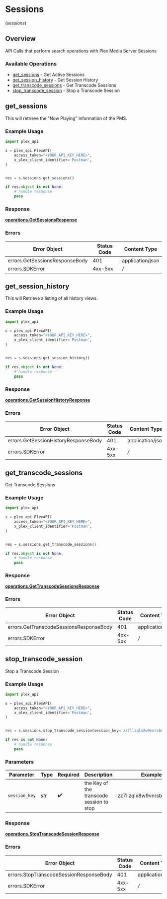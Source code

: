 # Sessions
(*sessions*)

## Overview

API Calls that perform search operations with Plex Media Server Sessions


### Available Operations

* [get_sessions](#get_sessions) - Get Active Sessions
* [get_session_history](#get_session_history) - Get Session History
* [get_transcode_sessions](#get_transcode_sessions) - Get Transcode Sessions
* [stop_transcode_session](#stop_transcode_session) - Stop a Transcode Session

## get_sessions

This will retrieve the "Now Playing" Information of the PMS.

### Example Usage

```python
import plex_api

s = plex_api.PlexAPI(
    access_token="<YOUR_API_KEY_HERE>",
    x_plex_client_identifier='Postman',
)


res = s.sessions.get_sessions()

if res.object is not None:
    # handle response
    pass

```


### Response

**[operations.GetSessionsResponse](../../models/operations/getsessionsresponse.md)**
### Errors

| Error Object                   | Status Code                    | Content Type                   |
| ------------------------------ | ------------------------------ | ------------------------------ |
| errors.GetSessionsResponseBody | 401                            | application/json               |
| errors.SDKError                | 4xx-5xx                        | */*                            |

## get_session_history

This will Retrieve a listing of all history views.

### Example Usage

```python
import plex_api

s = plex_api.PlexAPI(
    access_token="<YOUR_API_KEY_HERE>",
    x_plex_client_identifier='Postman',
)


res = s.sessions.get_session_history()

if res.object is not None:
    # handle response
    pass

```


### Response

**[operations.GetSessionHistoryResponse](../../models/operations/getsessionhistoryresponse.md)**
### Errors

| Error Object                         | Status Code                          | Content Type                         |
| ------------------------------------ | ------------------------------------ | ------------------------------------ |
| errors.GetSessionHistoryResponseBody | 401                                  | application/json                     |
| errors.SDKError                      | 4xx-5xx                              | */*                                  |

## get_transcode_sessions

Get Transcode Sessions

### Example Usage

```python
import plex_api

s = plex_api.PlexAPI(
    access_token="<YOUR_API_KEY_HERE>",
    x_plex_client_identifier='Postman',
)


res = s.sessions.get_transcode_sessions()

if res.object is not None:
    # handle response
    pass

```


### Response

**[operations.GetTranscodeSessionsResponse](../../models/operations/gettranscodesessionsresponse.md)**
### Errors

| Error Object                            | Status Code                             | Content Type                            |
| --------------------------------------- | --------------------------------------- | --------------------------------------- |
| errors.GetTranscodeSessionsResponseBody | 401                                     | application/json                        |
| errors.SDKError                         | 4xx-5xx                                 | */*                                     |

## stop_transcode_session

Stop a Transcode Session

### Example Usage

```python
import plex_api

s = plex_api.PlexAPI(
    access_token="<YOUR_API_KEY_HERE>",
    x_plex_client_identifier='Postman',
)


res = s.sessions.stop_transcode_session(session_key='zz7llzqlx8w9vnrsbnwhbmep')

if res is not None:
    # handle response
    pass

```

### Parameters

| Parameter                                | Type                                     | Required                                 | Description                              | Example                                  |
| ---------------------------------------- | ---------------------------------------- | ---------------------------------------- | ---------------------------------------- | ---------------------------------------- |
| `session_key`                            | *str*                                    | :heavy_check_mark:                       | the Key of the transcode session to stop | zz7llzqlx8w9vnrsbnwhbmep                 |


### Response

**[operations.StopTranscodeSessionResponse](../../models/operations/stoptranscodesessionresponse.md)**
### Errors

| Error Object                            | Status Code                             | Content Type                            |
| --------------------------------------- | --------------------------------------- | --------------------------------------- |
| errors.StopTranscodeSessionResponseBody | 401                                     | application/json                        |
| errors.SDKError                         | 4xx-5xx                                 | */*                                     |
